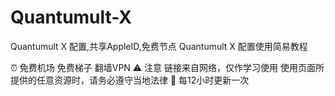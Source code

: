 # Quantumult-X
Quantumult X 配置,共享AppleID,免费节点
Quantumult X 配置使用简易教程


⏰ 免费机场 免费梯子 翻墙VPN
⚠️ 注意
链接来自网络，仅作学习使用
使用页面所提供的任意资源时，请务必遵守当地法律
🚀 每12小时更新一次
